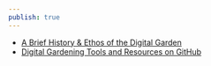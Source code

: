 ```yaml
---
publish: true
---
```


- [A Brief History & Ethos of the Digital Garden](https://maggieappleton.com/garden-history)
- [Digital Gardening Tools and Resources on GitHub](https://github.com/MaggieAppleton/digital-gardeners)
